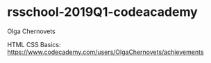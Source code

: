 # rsschool-2019Q1-codeacademy

Olga Chernovets

HTML CSS Basics: https://www.codecademy.com/users/OlgaChernovets/achievements
